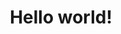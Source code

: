 ---
permalink: /
title: "Hello world!"
excerpt: "About me"
author_profile: true
redirect_from: 
  - /about/
  - /about.html
---